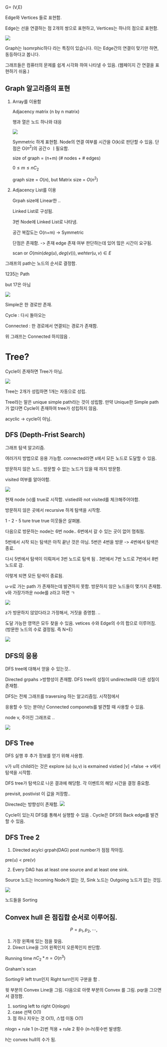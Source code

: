 
G= (V,E)

Edge와 Vertices 들로 표현함. 

Edge는 선을 연결하는 점 2개의 쌍으로 표현하고, Vertices는 하나의 점으로 표현함.

<img src ="Figure1/Fig1.png"/>

Graph는 Isomrphic하다 라는 특징이 있습니다. 이는 Edge간의 연결이 맞기만 하면, 동등하다고 봅니다.

그래프들은 컴퓨터의 문제를 쉽게 시각화 하여 나타낼 수 있음. (웹페이지 간 연결을 표현하기 쉬움.)

## Graph 알고리즘의 표현

1. Array를 이용함 

    Adjacency matrix (n by n matrix)

    행과 열은 노드 하나와 대응


    <img src ="Figure1/fig2.png"/>

    Symmetric 하게 표현함. Node의 연결 여부를 시간을 O(k)로 판단할 수 있음. 단점은 O($n^2$)의 공간ㅇ ㅣ필요함.

    size of graph = (n+m) (# nodes + # edges)

     $0\leq m \leq nC_2$

     graph size = $O(n)$, but Matrix size = $O(n^2)$

2. Adjacency List를 이용

     Grpah size에 Linear한 ..

     Linked List로 구성됨.

     3번 Node에 Linked List로 나타냄. 

     공간 복잡도는 O(n+m) -> Symmetric

     단점은 존재함. -> 존재 edge 존재 여부 판단하는데 있어 많은 시간이 요구됨. 

     scan or $O(min(deg(u),deg(v))), wehter (u,v) \in E$

그래프의 path는 노드의 순서로 결정함.

1235는 Path

but 17은 아님

<img src ="Figure1/fig3.png"/>

Simple은 한 경로만 존재.

Cycle : 다시 돌아오는

Connected : 한 경로에서 연결되는 경로가 존재함.

 위 그래프는 Connected 하지않음 .

 # Tree?
Cycle이 존재하면 Tree가 아님.

<img src ="Figure1/fig4.png"/>

Tree는 2개가 성립하면 1개는 자동으로 성립.

Tree라는 말은 unique simple path라는 것이 성립함. 만약 Unique한 Simple path가 없다면 Cycle이 존재하여 tree가 성립하지 않음.

acyclic -> cycle이 아님.


## DFS (Depth-Frist Search)

그래프 탐색 알고리즘.

여러가지 방법으로 응용 가능함. connected라면 s에서 모든 노드로 도달할 수 있음. 

방문하지 않은 노드.. 방문할 수 없는 노드가 있을 때 까지 방문함.

visited 여부를 알아야함.

<img src ="Figure1/dfsfig1.png"/>

현재 node (v)를 true로 시작함. vistied와 not visited를 체크해주어야함.

방문하지 않은 곳에서 recursive 하게 탐색을 시작함. 

1  -  2  - 5
ture true  true 이웃들은 살펴봄.

다음으로 방문하는 node는 6번 node.. 6번에서 갈 수 있는 곳이 없어 멈춰됨.

5번에서 시작 되는 탐색은 아직 끝난 것은 아님. 5번은 4번을 방문 -> 4번에서 탐색은 종료.

다시 5번에서 탐색이 이뤄져서 3번 노드로 탐색 됨 .
3번에서 7번 노드로 7번에서 8번 노드로 감.

이렇게 되면 모든 탐색이 종료됨.

u-v로 가는 path 가 존재하는데 발견하지 못함. 방문하지 않은 노드들이 몇가지 존재함. v와 가장가까운 node를 z라고 하면 ㄱ

<img src ="Figure1/dfsfig2.png"/>

z가 방문하지 않았다라고 가정해서, 거짓을 증명함. ..

도달 가능한 영역은 모두 찾을 수 있음. vetices 수와 Edge의 수의 합으로 이루어짐. (방문한 노드의 수로 결정됨. 즉 N+E)

<img src ="Figure1/dfsfig3.png"/>


## DFS의 응용

DFS tree에 대해서 얻을 수 있는것..

Directed grpahs >방향성이 존재함. DFS tree의 성질이 undirected와 다른 성질이 존재함.

DFS는 전체 그래프를 traversing 하는 알고리즘임. 시작점에서 

응용할 수 잇는 분야난 Connected componets를 발견할 때 사용할 수 있음.

node v, 주어진 그래프로 ..

<img src ="Figure1/dfsfig4.png"/>

## DFS Tree 

DFS 실행 후 추가 정보를 얻기 위해 사용함.

v가 u의 child라는 것은 explore (u) (u,v) is exmained vistied [v] =false -> v에서 탐색을 시작함.

DFS tree가 탐색으로 나온 결과에 해당함. 각 이벤트의 해당 시간을 결정 중요함.

previsit, postivist 이 값을 저장함..

Directed는 방향성이 존재함. 
<img src ="Figure1/dfsfig6.png"/>

Cycle이 있는지 DFS를 통해서 실행할 수 있음 . Cycle은 DFS의 Back edge를 발견할 수 있음.

## DFS Tree 2

1. Directed acylci grpah(DAG) post number가 점점 작아짐.

pre(u) < pre(v)


2. Every DAG has at least one source and at least one sink.

Source 노드는 Incoming Node가 없는 것, Sink 노드는 Outgoing 노드가 없는 것임.

<img src ="Figure1/dfsfig7.png"/>



노드들을 Sorting

## Convex hull 은 점집합 순서로 이루어짐.
$$
P = {p_1,p_2, \cdots ,}
$$

1. 가장 왼쪽에 있는 점을 찾음. 
2. Direct Line을 그어 왼쪽인지 오른쪽인지 판단함.


Running time
$nC_2 *n = O(n^3)$

Graham's scan 

Sorting우 left trun인지 Right turn인지 구분을 함 .

윗 부분의 Convex Line을 그림. 다음으로 아랫 부분의 Convex 를 그림.
pqr을 그으면서 결정함.
1. sorting left to right O(nlogn)
2. case 선택 O(1)
3. 점 하나 지우는 것 O(1), 스텝 이동 O(1)

nlogn + rule 1 (n-2)번 적용 + rule 2 횟수 (n-h)횟수번 발생함.

h는 convex hull의 수가 됨.

$$
$$
